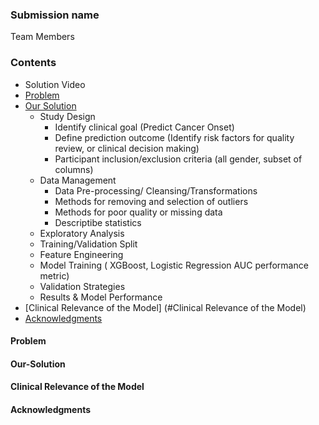 ### Submission name

Team Members

### Contents

* Solution Video
* [Problem](#Problem)
* [Our Solution](#Our-Solution)
  * Study Design
     * Identify clinical goal (Predict Cancer Onset)
     * Define prediction outcome (Identify risk factors for quality review, or clinical decision making)
     * Participant inclusion/exclusion criteria (all gender, subset of columns)
  * Data Management 
     * Data Pre-processing/ Cleansing/Transformations
      * Methods for removing and selection of outliers
      * Methods for poor quality or missing data
      * Descriptibe statistics
  * Exploratory Analysis
  * Training/Validation Split
  * Feature Engineering
  * Model Training ( XGBoost, Logistic Regression AUC performance metric)
  * Validation Strategies
  * Results & Model Performance
* [Clinical Relevance of the Model] (#Clinical Relevance of the Model)
* [Acknowledgments](#acknowledgments)

#### Problem

#### Our-Solution

#### Clinical Relevance of the Model

#### Acknowledgments
